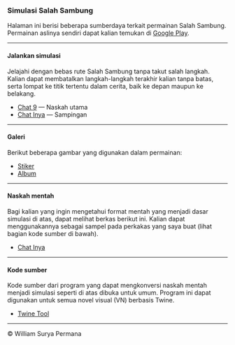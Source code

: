 ### Simulasi Salah Sambung

Halaman ini berisi beberapa sumberdaya terkait permainan Salah Sambung.
Permainan aslinya sendiri dapat kalian temukan di 
[Google Play](https://play.google.com/store/apps/details?id=com.rollingglory.salahsambung).

---

#### Jalankan simulasi

Jelajahi dengan bebas rute Salah Sambung tanpa takut salah langkah.
Kalian dapat membatalkan langkah-langkah terakhir kalian tanpa batas,
serta lompat ke titik tertentu dalam cerita, baik ke depan maupun ke belakang.

- [Chat 9](https://williamsp.github.io/salahsambung/chat_9)
&mdash; Naskah utama
- [Chat Inya](https://williamsp.github.io/salahsambung/chat_inya)
&mdash; Sampingan

---

#### Galeri

Berikut beberapa gambar yang digunakan dalam permainan:

- [Stiker](https://williamsp.github.io/salahsambung/internal_images)
- [Album](https://williamsp.github.io/salahsambung/external_images)

---

#### Naskah mentah

Bagi kalian yang ingin mengetahui format mentah yang menjadi dasar simulasi
di atas, dapat melihat berkas berikut ini. Kalian dapat menggunakannya sebagai
sampel pada perkakas yang saya buat (lihat bagian kode sumber di bawah).

- [Chat Inya](https://williamsp.github.io/salahsambung/raw_scripts/chat_inya.json)

---

#### Kode sumber

Kode sumber dari program yang dapat mengkonversi naskah mentah menjadi
simulasi seperti di atas dibuka untuk umum. Program ini dapat digunakan
untuk semua novel visual (VN) berbasis Twine.

- [Twine Tool](https://github.com/williamsp/twine_tool)

---

&copy; William Surya Permana
